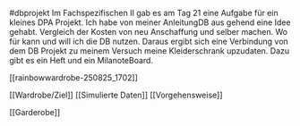 #dbprojekt 
Im Fachspezifischen II gab es am Tag 21 eine Aufgabe für ein kleines DPA Projekt.
Ich habe von meiner AnleitungDB aus gehend eine  Idee gehabt.
Vergleich der Kosten von neu Anschaffung und selber machen.
Wo für kann und will ich die DB nutzen.
Daraus ergibt sich eine Verbindung von dem DB Projekt zu meinem Versuch meine Kleiderschrank upzudaten. Dazu gibt es ein Heft und ein MilanoteBoard.

[[rainbowwardrobe-250825_1702]]


[[Wardrobe/Ziel]]
[[Simulierte Daten]]
[[Vorgehensweise]]

[[Garderobe]]